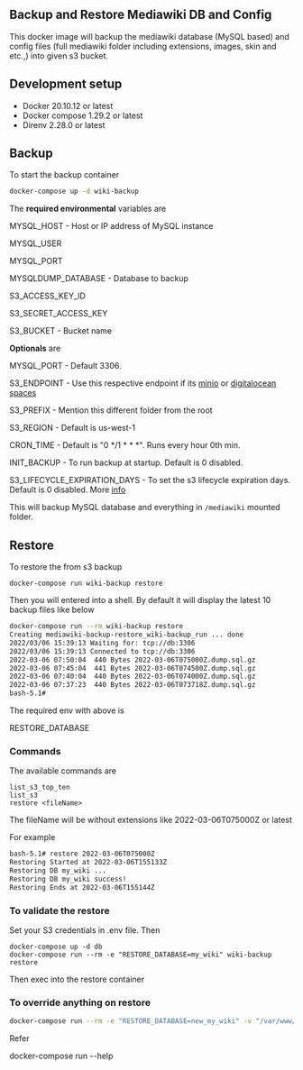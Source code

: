 Backup and Restore Mediawiki DB and Config
-------------------------------------------

This docker image will backup the mediawiki database (MySQL based) and config files (full mediawiki folder including extensions, images, skin and etc.,) into given s3 bucket.

## Development setup

* Docker 20.10.12 or latest
* Docker compose 1.29.2 or latest
* Direnv 2.28.0 or latest

## Backup

To start the backup container

```bash
docker-compose up -d wiki-backup
```

The **required environmental** variables are

MYSQL_HOST - Host or IP address of MySQL instance

MYSQL_USER

MYSQL_PORT

MYSQLDUMP_DATABASE - Database to backup

S3_ACCESS_KEY_ID

S3_SECRET_ACCESS_KEY

S3_BUCKET - Bucket name


**Optionals** are

MYSQL_PORT - Default 3306.

S3_ENDPOINT - Use this respective endpoint if its [minio](https://min.io/) or [digitalocean spaces](https://www.digitalocean.com/products/spaces)

S3_PREFIX - Mention this different folder from the root

S3_REGION - Default is us-west-1

CRON_TIME - Default is "0 */1 * * *". Runs every hour 0th min.

INIT_BACKUP - To run backup at startup. Default is 0 disabled.

S3_LIFECYCLE_EXPIRATION_DAYS - To set the s3 lifecycle expiration days. Default is 0 disabled. More [info](https://docs.aws.amazon.com/cli/latest/reference/s3api/put-bucket-lifecycle.html)


This will backup MySQL database and everything in `/mediawiki` mounted folder.

## Restore

To restore the from s3 backup

```
docker-compose run wiki-backup restore
```

Then you will entered into a shell. By default it will display the latest 10 backup files like below

```bash
docker-compose run --rm wiki-backup restore
Creating mediawiki-backup-restore_wiki-backup_run ... done
2022/03/06 15:39:13 Waiting for: tcp://db:3306
2022/03/06 15:39:13 Connected to tcp://db:3306
2022-03-06 07:50:04  440 Bytes 2022-03-06T075000Z.dump.sql.gz
2022-03-06 07:45:04  441 Bytes 2022-03-06T074500Z.dump.sql.gz
2022-03-06 07:40:04  440 Bytes 2022-03-06T074000Z.dump.sql.gz
2022-03-06 07:37:23  440 Bytes 2022-03-06T073718Z.dump.sql.gz
bash-5.1#
```

The required env with above is

RESTORE_DATABASE

### Commands

The available commands are

```
list_s3_top_ten
list_s3
restore <fileName>
```

The fileName will be without extensions like 2022-03-06T075000Z or latest

For example

```bash
bash-5.1# restore 2022-03-06T075000Z
Restoring Started at 2022-03-06T155133Z
Restoring DB my_wiki ...
Restoring DB my_wiki success!
Restoring Ends at 2022-03-06T155144Z

```

### To validate the restore

Set your S3 credentials in .env file. Then

```
docker-compose up -d db
docker-compose run --rm -e "RESTORE_DATABASE=my_wiki" wiki-backup restore
```

Then exec into the restore container

### To override anything on restore

```bash
docker-compose run --rm -e "RESTORE_DATABASE=new_my_wiki" -v "/var/www/html:/mediawiki" wiki-backup restore
```

Refer

docker-compose run --help
